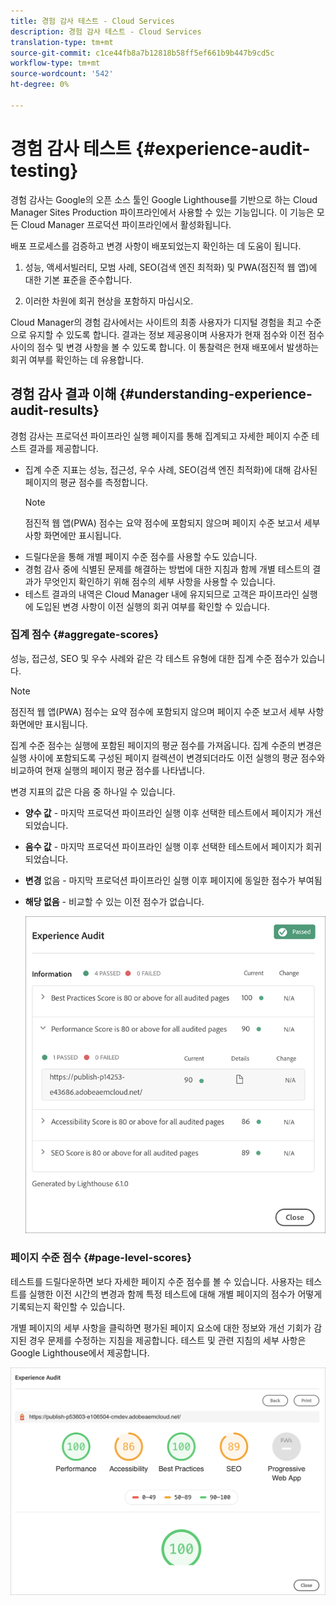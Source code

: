 ```yaml
---
title: 경험 감사 테스트 - Cloud Services
description: 경험 감사 테스트 - Cloud Services
translation-type: tm+mt
source-git-commit: c1ce44fb8a7b12818b58ff5ef661b9b447b9cd5c
workflow-type: tm+mt
source-wordcount: '542'
ht-degree: 0%

---
```



# 경험 감사 테스트 {#experience-audit-testing}

경험 감사는 Google의 오픈 소스 툴인 Google Lighthouse를 기반으로 하는 Cloud Manager Sites Production 파이프라인에서 사용할 수 있는 기능입니다. 이 기능은 모든 Cloud Manager 프로덕션 파이프라인에서 활성화됩니다.

배포 프로세스를 검증하고 변경 사항이 배포되었는지 확인하는 데 도움이 됩니다.

1. 성능, 액세서빌러티, 모범 사례, SEO(검색 엔진 최적화) 및 PWA(점진적 웹 앱)에 대한 기본 표준을 준수합니다.

1. 이러한 차원에 회귀 현상을 포함하지 마십시오.

Cloud Manager의 경험 감사에서는 사이트의 최종 사용자가 디지털 경험을 최고 수준으로 유지할 수 있도록 합니다. 결과는 정보 제공용이며 사용자가 현재 점수와 이전 점수 사이의 점수 및 변경 사항을 볼 수 있도록 합니다. 이 통찰력은 현재 배포에서 발생하는 회귀 여부를 확인하는 데 유용합니다.

## 경험 감사 결과 이해 {#understanding-experience-audit-results}

경험 감사는 프로덕션 파이프라인 실행 페이지를 통해 집계되고 자세한 페이지 수준 테스트 결과를 제공합니다.

* 집계 수준 지표는 성능, 접근성, 우수 사례, SEO(검색 엔진 최적화)에 대해 감사된 페이지의 평균 점수를 측정합니다.
   >[!NOTE]
   >점진적 웹 앱(PWA) 점수는 요약 점수에 포함되지 않으며 페이지 수준 보고서 세부 사항 화면에만 표시됩니다.
* 드릴다운을 통해 개별 페이지 수준 점수를 사용할 수도 있습니다.
* 경험 감사 중에 식별된 문제를 해결하는 방법에 대한 지침과 함께 개별 테스트의 결과가 무엇인지 확인하기 위해 점수의 세부 사항을 사용할 수 있습니다.
* 테스트 결과의 내역은 Cloud Manager 내에 유지되므로 고객은 파이프라인 실행에 도입된 변경 사항이 이전 실행의 회귀 여부를 확인할 수 있습니다.

### 집계 점수 {#aggregate-scores}

성능, 접근성, SEO 및 우수 사례와 같은 각 테스트 유형에 대한 집계 수준 점수가 있습니다.
>[!NOTE]
>점진적 웹 앱(PWA) 점수는 요약 점수에 포함되지 않으며 페이지 수준 보고서 세부 사항 화면에만 표시됩니다.

집계 수준 점수는 실행에 포함된 페이지의 평균 점수를 가져옵니다. 집계 수준의 변경은 실행 사이에 포함되도록 구성된 페이지 컬렉션이 변경되더라도 이전 실행의 평균 점수와 비교하여 현재 실행의 페이지 평균 점수를 나타냅니다.

변경 지표의 값은 다음 중 하나일 수 있습니다.

* **양수 값**  - 마지막 프로덕션 파이프라인 실행 이후 선택한 테스트에서 페이지가 개선되었습니다.

* **음수 값**  - 마지막 프로덕션 파이프라인 실행 이후 선택한 테스트에서 페이지가 회귀되었습니다.

* **변경**  없음 - 마지막 프로덕션 파이프라인 실행 이후 페이지에 동일한 점수가 부여됨

* **해당 없음**  - 비교할 수 있는 이전 점수가 없습니다.

   ![](/help/implementing/cloud-manager/assets/exp-audit-1.png)


### 페이지 수준 점수 {#page-level-scores}

테스트를 드릴다운하면 보다 자세한 페이지 수준 점수를 볼 수 있습니다. 사용자는 테스트를 실행한 이전 시간의 변경과 함께 특정 테스트에 대해 개별 페이지의 점수가 어떻게 기록되는지 확인할 수 있습니다.

개별 페이지의 세부 사항을 클릭하면 평가된 페이지 요소에 대한 정보와 개선 기회가 감지된 경우 문제를 수정하는 지침을 제공합니다. 테스트 및 관련 지침의 세부 사항은 Google Lighthouse에서 제공합니다.

![](/help/implementing/cloud-manager/assets/exp-audit-2.png)

